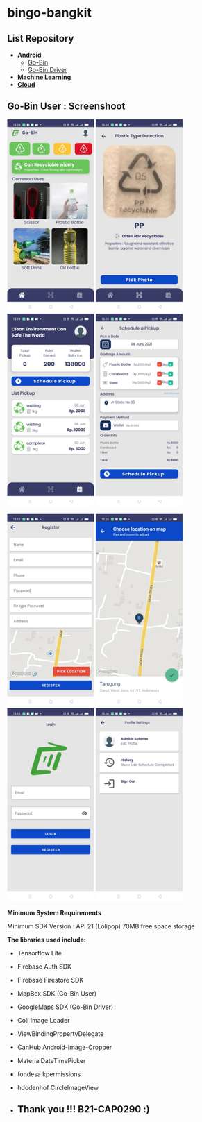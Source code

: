 # bingo-bangkit
## List Repository
- **Android**
    - [Go-Bin](https://github.com/bingobangkit/bingo-bangkit)
    - [Go-Bin Driver](https://github.com/bingobangkit/Go-Bin-Driver)
 - **[Machine Learning](https://github.com/bingobangkit/Go-Bin-ML-Model)**
 - **[Cloud](https://github.com/bingobangkit/Cloud)**
## Go-Bin User : Screenshoot
<p float="left">
  <img src="https://github.com/bingobangkit/bingo-bangkit/blob/master/Screenshot%20GoBin/home.jpg" width="200" />
  <img src="https://github.com/bingobangkit/bingo-bangkit/blob/master/Screenshot%20GoBin/detection.jpg" width="200" /> 
  <img src="https://github.com/bingobangkit/bingo-bangkit/blob/master/Screenshot%20GoBin/listpickup.jpg" width="200" />
  <img src="https://github.com/bingobangkit/bingo-bangkit/blob/master/Screenshot%20GoBin/order.jpg" width="200" />
</p>

<p float="left">
  <img src="https://github.com/bingobangkit/bingo-bangkit/blob/master/Screenshot%20GoBin/register.jpg" width="200" />
  <img src="https://github.com/bingobangkit/bingo-bangkit/blob/master/Screenshot%20GoBin/picklocation.jpg" width="200" />
  <img src="https://github.com/bingobangkit/bingo-bangkit/blob/master/Screenshot%20GoBin/login.jpg" width="200" /> 
  <img src="https://github.com/bingobangkit/bingo-bangkit/blob/master/Screenshot%20GoBin/settings.jpg" width="200" />
</p>



****Minimum System Requirements****

Minimum SDK Version : APi 21 (Lolipop)
70MB free space storage

****The libraries used include:****
- Tensorflow Lite
- Firebase Auth SDK
- Firebase Firestore SDK
- MapBox SDK (Go-Bin User)
- GoogleMaps SDK (Go-Bin Driver)
- Coil Image Loader
- ViewBindingPropertyDelegate
- CanHub Android-Image-Cropper
- MaterialDateTimePicker
- fondesa kpermissions
- hdodenhof CircleImageView


 - ## Thank you !!! B21-CAP0290 :)
